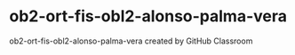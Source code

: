 # ob2-ort-fis-obl2-alonso-palma-vera
ob2-ort-fis-obl2-alonso-palma-vera created by GitHub Classroom
